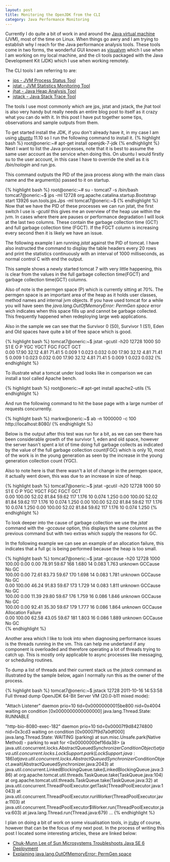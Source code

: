 ```yaml
---
layout: post
title: Monitoring the OpenJDK from the CLI
category: Java Performance Monitoring
---
```


Currently I do quite a bit of work in and around the [Java virtual machine](http://openjdk.java.net/) \(JVM), most of the time on Linux. When things go awry and I am trying to establish why I reach for the Java performance analysis tools. These tools come in two forms, the wonderful GUI known as [visualvm](http://visualvm.java.net/) which I use when I am working on my local machine, and the cli tools packaged with the Java Development Kit (JDK) which I use when working remotely.

The CLI tools I am referring to are:

* [jps - JVM Process Status Tool](http://download.oracle.com/javase/6/docs/technotes/tools/share/jps.html)
* [jstat - JVM Statistics Monitoring Tool](http://download.oracle.com/javase/6/docs/technotes/tools/share/jstat.html)
* [jhat - Java Heap Analysis Tool](http://download.oracle.com/javase/6/docs/technotes/tools/share/jhat.html)
* [jstack - Java Stack Trace Tool](http://download.oracle.com/javase/6/docs/technotes/tools/share/jstack.html)

The tools I use most commonly which are jps, jstat and jstack, the jhat tool is also very handy but really needs an entire blog post to itself as it crazy what you can do with it. In this post I have put together some tips, observations and sample outputs from them.

To get started install the JDK, if you don't already have it, in my case I am using [ubuntu](http://www.ubuntu.com/) 11.10 so I run the following command to install it. 
{% highlight bash %}
root@oneric:~# apt-get install openjdk-7-jdk
{% endhighlight %}
Next I want to list the Java processes, note that it is best to assume the same user account as the service when doing this. On ubuntu I would firstly su to the user account, in this case I have to override the shell as it is _/bin/nologin_ and run jps.

This command outputs the PID of the java process along with the main class name and the argument(s) passed to it on startup.

{% highlight bash %}
root@oneric:~# su - tomcat7 -s /bin/bash 
tomcat7@oneric:~$ jps -ml
12728 org.apache.catalina.startup.Bootstrap start
13926 sun.tools.jps.Jps -ml
tomcat7@oneric:~$ 
{% endhighlight %}
Now that we have the PID of these processes we can run jstat, the first switch I use is _-gcutil_ this gives me an overview of the heap use within the jvm. In cases where there are pauses or performance degradation I will look at the last two columns. These contain the garbage collection time (GCT) and full garbage collection time (FGCT). If the FGCT column is increasing every second then it is likely we have an issue.

The following example I am running _jstat_ against the PID of tomcat. I have also instructed the command to display the table headers every 20 rows and print the statistics continuously with an interval of 1000 milliseconds, as normal control C with end the output.

This sample shows a newly started tomcat 7 with very little happening, this is clear from the values in the full garbage collection time(FGCT) and garbage collection time(GCT) columns. 

Also of note is the permgen space (P) which is currently sitting at 70%. The permgen space is an important area of the heap as it holds user classes, method names and internal jvm objects. If you have used tomcat for a while you will have seen the _java.lang.OutOfMemoryError: PermGen space_ error wich indicates when this space fills up and cannot be garbage collected. This frequently happened when redeploying large web applications.

Also in the sample we can see that the Survivor 0 (S0), Survivor 1 (S1), Eden and Old spaces have quite a bit of free space which is good. 

{% highlight bash %}
tomcat7@oneric:~$ jstat -gcutil -h20 12728 1000
  S0     S1     E      O      P     YGC     YGCT    FGC    FGCT     GCT   
  0.00  17.90  32.12   4.81  71.41      5    0.009     1    0.023    0.032
  0.00  17.90  32.12   4.81  71.41      5    0.009     1    0.023    0.032
  0.00  17.90  32.12   4.81  71.41      5    0.009     1    0.023    0.032
{% endhighlight %}

To illustrate what a tomcat under load looks like in comparison we can install a tool called Apache bench.

{% highlight bash %}
root@oneric:~# apt-get install apache2-utils
{% endhighlight %}

And run the following command to hit the base page with a large number of requests concurrently.

{% highlight bash %}
markw@oneric:~$ ab -n 1000000 -c 100 http://localhost:8080/
{% endhighlight %}

Below is the output after this test was run for a bit, as we can see there has been considerable growth of the survivor 1, eden and old space, however the server hasn't spent a lot of time doing full garbage collects as indicated by the value of the full garbage collection count(FGC) which is only 10, most of the work is in the young generation as seen by the increase in the young generation collection count (YGC). 

Also to note here is that there wasn't a lot of change in the permgen space, it actually went down, this was due to an increase in size of heap.

{% highlight bash %}
tomcat7@oneric:~$ jstat -gcutil -h20 12728 1000
  S0     S1     E      O      P     YGC     YGCT    FGC    FGCT     GCT   
  0.00 100.00  52.02  81.84  59.62    117    1.176    10    0.074    1.250
  0.00 100.00  52.02  81.84  59.62    117    1.176    10    0.074    1.250
  0.00 100.00  52.02  81.84  59.62    117    1.176    10    0.074    1.250
  0.00 100.00  52.02  81.84  59.62    117    1.176    10    0.074    1.250
{% endhighlight %}

To look deeper into the cause of garbage collection we use the _jstat_ command with the _-gccause_ option, this displays the same columns as the previous command but with two extras which supply the reasons for GC.

In the following example we can see an example of an allocation failure, this indicates that a full gc is being performed because the heap is too small.

{% highlight bash %}
tomcat7@oneric:~$ jstat -gccause -h20 12728 1000
100.00   0.00   0.00  78.91  59.67    168    1.680    14    0.083    1.763 unknown GCCause      No GC               
100.00   0.00  72.61  83.73  59.67    170    1.698    14    0.083    1.781 unknown GCCause      No GC               
  0.00 100.00  46.24  91.83  59.67    173    1.729    14    0.083    1.811 unknown GCCause      No GC               
100.00   0.00  11.39  29.80  59.67    176    1.759    16    0.086    1.846 unknown GCCause      No GC               
100.00   0.00  92.41  35.30  59.67    179    1.777    16    0.086    1.864 unknown GCCause      Allocation Failure  
  0.00 100.00  62.58  43.05  59.67    181    1.803    16    0.086    1.889 unknown GCCause      No GC               
{% endhighlight %}

Another area which I like to look into when diagnosing performance issues is the threads running in the vm. This can help me undertand if any component is overloaded and therefore operating a lot of threads trying to catch up. This is mostly only applicable to async processes like messaging, or scheduling routines.

To dump a list of threads and their current stack us the _jstack_ command as illustrated by the sample below, again I normally run this as the owner of the process.

{% highlight bash %}
tomcat7@oneric:~$ jstack 12728
2011-10-16 14:53:58
Full thread dump OpenJDK 64-Bit Server VM (20.0-b11 mixed mode):

"Attach Listener" daemon prio=10 tid=0x00000000015be800 nid=0x4004 waiting on condition [0x0000000000000000]
   java.lang.Thread.State: RUNNABLE

"http-bio-8080-exec-182" daemon prio=10 tid=0x00007f9d84274800 nid=0x3cd3 waiting on condition [0x00007f9d7a0df000]
   java.lang.Thread.State: WAITING (parking)
        at sun.misc.Unsafe.park(Native Method)
        - parking to wait for  <0x00000000ef16da38> (a java.util.concurrent.locks.AbstractQueuedSynchronizer$ConditionObject)
        at java.util.concurrent.locks.LockSupport.park(LockSupport.java:186)
        at java.util.concurrent.locks.AbstractQueuedSynchronizer$ConditionObject.await(AbstractQueuedSynchronizer.java:2043)
        at java.util.concurrent.LinkedBlockingQueue.take(LinkedBlockingQueue.java:386)
        at org.apache.tomcat.util.threads.TaskQueue.take(TaskQueue.java:104)
        at org.apache.tomcat.util.threads.TaskQueue.take(TaskQueue.java:32)
        at java.util.concurrent.ThreadPoolExecutor.getTask(ThreadPoolExecutor.java:1043)
        at java.util.concurrent.ThreadPoolExecutor.runWorker(ThreadPoolExecutor.java:1103)
        at java.util.concurrent.ThreadPoolExecutor$Worker.run(ThreadPoolExecutor.java:603)
        at java.lang.Thread.run(Thread.java:679)
...
{% endhighlight %}

I plan on doing a bit of work on some visualisation tools, in [jruby](http://jruby.org/) of course, however that can be the focus of my next post. In the process of writing this post I located some interesting articles, these are linked below:

* [Chuk-Munn Lee of Sun Microsystems Troubleshoots Java SE 6 Deployment](http://java.sun.com/developer/technicalArticles/javase/troubleshoot/)
* [Explaining java.lang.OutOfMemoryError: PermGen space](http://www.freshblurbs.com/explaining-java-lang-outofmemoryerror-permgen-space)
